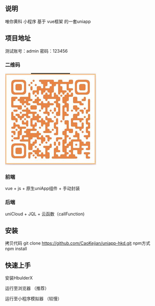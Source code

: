 

## 说明

唯你黄科 小程序
基于 vue框架 的一套uniapp

## 项目地址
[](https://static-mp-eaea5aba-f234-4a78-9bab-fac0fbaedf79.next.bspapp.com/hkd/index.html#/)
测试账号：admin 密码：123456

### 二维码
![](README_files/1.jpg)

### 前端 

vue + js + 原生uniApp组件 + 手动封装

### 后端

uniCloud + JQL + 云函数（callFunction)


## 安装

拷贝代码
git clone https://github.com/CaoKejian/uniapp-hkd.git
npm方式
npm install

## 快速上手

安装HbulderX
[](https://dcloud.io/hbuilderx.html)

运行至浏览器 （推荐）

运行至小程序模拟器 （较慢）


